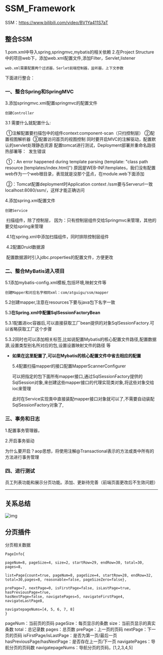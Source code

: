 # SSM_Framework

SSM：https://www.bilibili.com/video/BV1Ya411S7aT

## 整合SSM

1.pom.xml中导入spring,springmvc,mybatis的相关依赖
2.在Project Structure中的项目web下，添加web.xml配置文件,添加Filter，Servlet,listener

```
web.xml需要配置两个过滤器，Serlet前端控制器，监听器，上下文参数
```

下面进行整合：

### 一、整合Spring和SpringMVC

3.添加springmvc.xml配置springmvc的配置文件

```
创建Controller
```

3.1 需要什么就配置什么:

​	①注解配置要扫描包中的组件context:component-scan（只扫控制层）
​	②配置视图解析器
​	③配置访问首页的视图控制 同时要开启MVC的注解驱动，配置默认的servlet处理静态资源
​	配置tomcat进行测试，Deployment部署并重命名路径热部署等：
​	发生错误

​	①：An error happened during template parsing (template: "class path resource [templates/index.html]")
原因是WEB-INF/templates，我们没有配置web作为一个web根目录，表现就是没那个蓝点，在module.web下面添加

​	②：Tomcat配置deployment时Application context /ssm要与Serverurl一致localhost:8080/ssm/，这样才能正确访问



4.添加spring.xml配置文件

```
创建Service
```

​	扫描组件，除了控制层， 因为：只有控制层组件交给Springmvc来管理，其他的要交给spring来管理

​	4.1在spring.xml中添加扫描组件，同时排除控制层组件

​	4.2配置Druid数据源

​	配置数据源时引入jdbc.properties的配置文件，方便更改

### 二、整合MyBatis进入项目

5.1添加mybatis-config.xml模板,包括环境,映射文件等

```
创建Mapper和对应名字相同xml：com/atguigu/ssm/mapper
```

5.2创建mapper,注意在resources下要与java包下名字一致

5.3**在Spring.xml中配置SqlSessionFactoryBean**

​	5.3.1配置进ioc容器后,可以直接获取工厂bean提供的对象SqlSessionFactory.可以省略获取工厂这个步骤

​	5.3.2同时也可以添加相关标签,比如说配置Mybatis的核心配置文件路径,配置数据源,设置类型别名所对应的包,设置设置映射文件的路径 等

- **如果在这里配置了,可以在Mybatis的核心配置文件中省去相应的配置**

  ​5.4配置扫描mapper的接口配置MapperScannerConfigurer

  ​可以把指定的包下面所有mapper接口,通过SqlSessionFactory提供的SqlSession对象,来创建这些mapper接口的代理实现类对象,将这些对象交给ioc来管理

  ​此时在Service实现类中直接装配mapper接口对象就可以了,不需要自动装配SqlSessionFactory对象了,

### 三、事务和日志

1.配置事务管理器，

2.开启事务驱动

​	为什么要开启？aop思想，将使用注解@Transactional表示的方法或类中所有的方法进行事务管理



### 四、进行测试

员工列表功能和展示分页功能。添加、更新待完善（前端页面更改后不生效问题）

---

## 关系总结

![img](https://secure2.wostatic.cn/static/fEEqaFHTuNT29q6i5BmXGa/image.png?auth_key=1666021034-gT8GbmnRZ7G7WRuneseyhq-0-707d703b9fba5ccf75ff05c321f4b133&image_process=resize,w_1281.25)





## 分页插件

分页相关数据

```
PageInfo{

pageNum=8, pageSize=4, size=2, startRow=29, endRow=30, total=30, pages=8,

list=Page{count=true, pageNum=8, pageSize=4, startRow=28, endRow=32, total=30,pages=8, reasonable=false, pageSizeZero=false},

prePage=7, nextPage=0, isFirstPage=false, isLastPage=true, hasPreviousPage=true,
hasNextPage=false, navigatePages=5, navigateFirstPage4, navigateLastPage8,

navigatepageNums=[4, 5, 6, 7, 8]
}

```

pageNum：当前页的页码
pageSize：每页显示的条数
size：当前页显示的真实条数
total：总记录数
pages：总页数
prePage：上一页的页码
nextPage：下一页的页码
isFirstPage/isLastPage：是否为第一页/最后一页
hasPreviousPage/hasNextPage：是否存在上一页/下一页
navigatePages：导航分页的页码数
navigatepageNums：导航分页的页码，[1,2,3,4,5]
